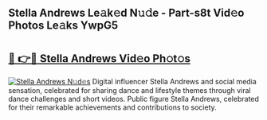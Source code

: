 ## Stella Andrews Le𝚊k𝚎d N𝚞𝚍e - Part-s8t Vid𝚎o Photos Le𝚊ks YwpG5

# <h2><a href="http://fbb8c8t.evod.top/?m=Stella+Andrews">🔗 👉🔴 Stella Andrews Vid𝚎o Ph𝚘t𝚘s</a></h2>

[![Stella Andrews N𝚞d𝚎s](https://i.imgur.com/8V9OHl7.gif)](http://fbb8c8t.evod.top/?m=Stella+Andrews)
Digital influencer Stella Andrews and social media sensation, celebrated for sharing dance and lifestyle themes through viral dance challenges and short videos. Public figure Stella Andrews, celebrated for their remarkable achievements and contributions to society. 
